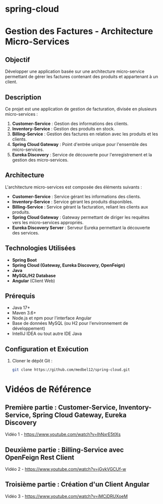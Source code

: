 # spring-cloud

# Gestion des Factures - Architecture Micro-Services

## Objectif
Développer une application basée sur une architecture micro-service permettant de gérer les factures contenant des produits et appartenant à un client.

## Description
Ce projet est une application de gestion de facturation, divisée en plusieurs micro-services :

1. **Customer-Service** : Gestion des informations des clients.
2. **Inventory-Service** : Gestion des produits en stock.
3. **Billing-Service** : Gestion des factures en relation avec les produits et les clients.
4. **Spring Cloud Gateway** : Point d'entrée unique pour l'ensemble des micro-services.
5. **Eureka Discovery** : Service de découverte pour l'enregistrement et la gestion des micro-services.

## Architecture
L'architecture micro-services est composée des éléments suivants :

- **Customer-Service** : Service gérant les informations des clients.
- **Inventory-Service** : Service gérant les produits disponibles.
- **Billing-Service** : Service gérant la facturation, reliant les clients aux produits.
- **Spring Cloud Gateway** : Gateway permettant de diriger les requêtes vers les micro-services appropriés.
- **Eureka Discovery Server** : Serveur Eureka permettant la découverte des services.

## Technologies Utilisées
- **Spring Boot**
- **Spring Cloud (Gateway, Eureka Discovery, OpenFeign)**
- **Java**
- **MySQL/H2 Database**
- **Angular** (Client Web)

## Prérequis
- Java 17+
- Maven 3.6+
- Node.js et npm pour l'interface Angular
- Base de données MySQL (ou H2 pour l'environnement de développement)
- IntelliJ IDEA ou tout autre IDE Java

## Configuration et Exécution
1. Cloner le dépôt Git :
   ```bash
   git clone https://github.com/medbel12/spring-cloud.git

# Vidéos de Référence
## Première partie : Customer-Service, Inventory-Service, Spring Cloud Gateway, Eureka Discovery
Vidéo 1 - https://www.youtube.com/watch?v=IhNxrE5tlXs 

## Deuxième partie : Billing-Service avec OpenFeign Rest Client
Vidéo 2 -   https://www.youtube.com/watch?v=jGvkVGCUf-w

## Troisième partie : Création d'un Client Angular
Vidéo 3 - https://www.youtube.com/watch?v=iMCjDRUXoeM
